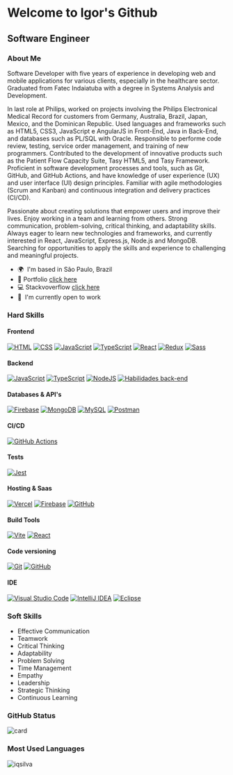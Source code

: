 Welcome to Igor's Github
==================================================================================================================================
Software Engineer
-------------------------------------------------------
### About Me 
Software Developer with five years of experience in developing web and mobile applications for various clients, especially in the healthcare sector. Graduated from Fatec Indaiatuba with a degree in Systems Analysis and Development.

In last role at Philips, worked on projects involving the Philips Electronical Medical Record for customers from Germany, Australia, Brazil, Japan, Mexico, and the Dominican Republic. Used languages and frameworks such as HTML5, CSS3, JavaScript e AngularJS in Front-End, Java in Back-End, and databases such as PL/SQL with Oracle. Responsible to performe code review, testing, service order management, and training of new programmers. Contributed to the development of innovative products such as the Patient Flow Capacity Suite, Tasy HTML5, and Tasy Framework. Proficient in software development processes and tools, such as Git, GitHub, and GitHub Actions, and have knowledge of user experience (UX) and user interface (UI) design principles. Familiar with agile methodologies (Scrum and Kanban) and continuous integration and delivery practices (CI/CD).

Passionate about creating solutions that empower users and improve their lives. Enjoy working in a team and learning from others. Strong communication, problem-solving, critical thinking, and adaptability skills. Always eager to learn new technologies and frameworks, and currently interested in React, JavaScript, Express.js, Node.js and MongoDB. Searching for opportunities to apply the skills and experience to challenging and meaningful projects.

*   🌍  I'm based in São Paulo, Brazil
*   :floppy_disk:  Portfolio [click here](http://iqsilva.github.io/)
*   :computer: Stackvoverflow [click here](https://stackoverflow.com/users/22771394/igor-silva)
*   🚀  I'm currently open to work

### Hard Skills 

#### Frontend
[![HTML](https://skillicons.dev/icons?i=html
)](https://html.spec.whatwg.org/ "HTML")
[![CSS](https://skillicons.dev/icons?i=css
)](https://www.w3.org/Style/CSS/ "CSS")
[![JavaScript](https://skillicons.dev/icons?i=js
)](https://www.ecma-international.org/ "JavaScript")
[![TypeScript](https://skillicons.dev/icons?i=ts
)](https://www.typescriptlang.org/ "TypeScript")
[![React](https://skillicons.dev/icons?i=react
)](https://react.dev/ "React")
[![Redux](https://skillicons.dev/icons?i=redux
)](https://redux.js.org/ "Redux")
[![Sass](https://skillicons.dev/icons?i=sass
)](https://sass-lang.com/ "Sass")
 
#### Backend
[![JavaScript](https://skillicons.dev/icons?i=js
)](https://www.ecma-international.org/ "JavaScript")
[![TypeScript](https://skillicons.dev/icons?i=ts
)](https://www.typescriptlang.org/ "TypeScript")
[![NodeJS](https://skillicons.dev/icons?i=nodejs
)](https://nodejs.org/ "Node.js")
[![Habilidades back-end](https://skillicons.dev/icons?i=express
)](https://expressjs.com/ "Express.js")

#### Databases & API's
[![Firebase](https://skillicons.dev/icons?i=firebase
)](https://firebase.google.com/ "Firebase")
[![MongoDB](https://skillicons.dev/icons?i=mongodb
)](https://www.mongodb.com/ "MongoDB")
[![MySQL](https://skillicons.dev/icons?i=mysql
)](https://www.mysql.com/ "MySQL")
[![Postman](https://skillicons.dev/icons?i=postman
)](https://www.postman.com/ "Postman")

#### CI/CD
[![GitHub Actions](https://skillicons.dev/icons?i=githubactions
)](https://docs.github.com/en/actions "GitHub Actions")

#### Tests
[![Jest](https://skillicons.dev/icons?i=jest
)](https://jestjs.io/ "Jest")

#### Hosting & Saas
[![Vercel](https://skillicons.dev/icons?i=vercel
)](https://vercel.com/ "Vercel")
[![Firebase](https://skillicons.dev/icons?i=firebase
)](https://firebase.google.com/ "Firebase")
[![GitHub](https://skillicons.dev/icons?i=github
)](https://github.com/ "GitHub")

#### Build Tools
[![Vite](https://skillicons.dev/icons?i=vite
)](https://vitejs.dev/ "Vite")
[![React](https://skillicons.dev/icons?i=react
)](https://react.dev/ "React")

#### Code versioning
[![Git](https://skillicons.dev/icons?i=git
)](https://git-scm.com/ "Git")
[![GitHub](https://skillicons.dev/icons?i=github
)](https://github.com/ "GitHub")

#### IDE
[![Visual Studio Code](https://skillicons.dev/icons?i=vscode
)](https://code.visualstudio.com/ "Visual Studio Code")
[![IntelliJ IDEA](https://skillicons.dev/icons?i=idea
)](https://www.jetbrains.com/pt-br/idea/ "IntelliJ IDEA")
[![Eclipse](https://skillicons.dev/icons?i=eclipse
)](https://eclipseide.org/ "Eclipse")

### Soft Skills 
- Effective Communication
- Teamwork
- Critical Thinking
- Adaptability
- Problem Solving
- Time Management
- Empathy
- Leadership
- Strategic Thinking
- Continuous Learning

### GitHub Status
![card](https://github-readme-stats.vercel.app/api?username=iqsilva&theme=tokyonight)
### Most Used Languages
![iqsilva](https://github-readme-stats.vercel.app/api/top-langs/?username=iqsilva&theme=tokyonight&hide=java,php,asp.net,c,c%23&exclude_repo=controle-treinamento-php)

